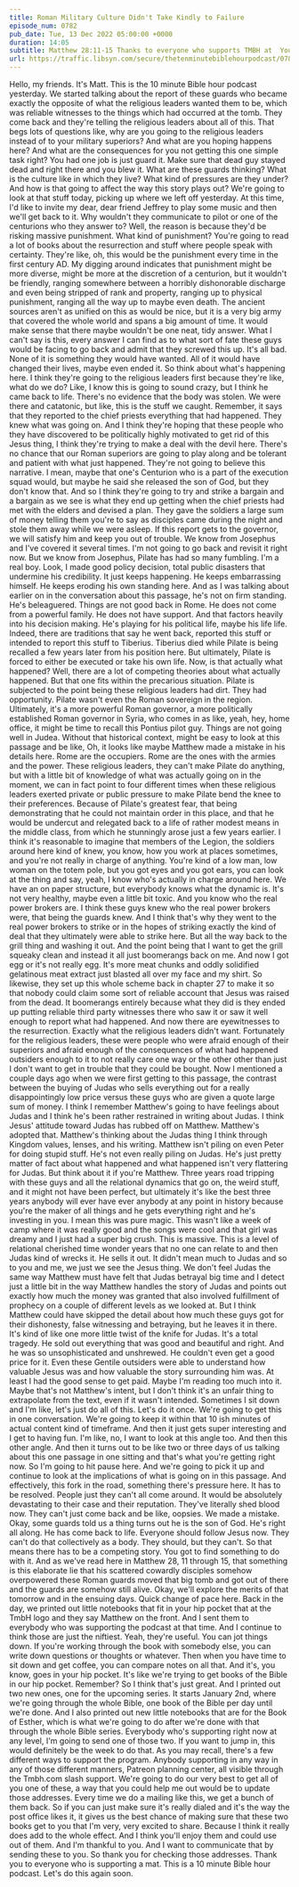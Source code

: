 ```yaml
---
title: Roman Military Culture Didn't Take Kindly to Failure
episode_num: 0782
pub_date: Tue, 13 Dec 2022 05:00:00 +0000
duration: 14:05
subtitle: Matthew 28:11-15 Thanks to everyone who supports TMBH at  You're the reason we can all do this together!  Music written and performed by 
url: https://traffic.libsyn.com/secure/thetenminutebiblehourpodcast/0782_-_Roman_Military_Culture_Didnt_Take_Kindly_to_Failure_.mp3
---
```


 Hello, my friends. It's Matt. This is the 10 minute Bible hour podcast yesterday. We started talking about the report of these guards who became exactly the opposite of what the religious leaders wanted them to be, which was reliable witnesses to the things which had occurred at the tomb. They come back and they're telling the religious leaders about all of this. That begs lots of questions like, why are you going to the religious leaders instead of to your military superiors? And what are you hoping happens here? And what are the consequences for you not getting this one simple task right? You had one job is just guard it. Make sure that dead guy stayed dead and right there and you blew it. What are these guards thinking? What is the culture like in which they live? What kind of pressures are they under? And how is that going to affect the way this story plays out? We're going to look at that stuff today, picking up where we left off yesterday. At this time, I'd like to invite my dear, dear friend Jeffrey to play some music and then we'll get back to it. Why wouldn't they communicate to pilot or one of the centurions who they answer to? Well, the reason is because they'd be risking massive punishment. What kind of punishment? You're going to read a lot of books about the resurrection and stuff where people speak with certainty. They're like, oh, this would be the punishment every time in the first century AD. My digging around indicates that punishment might be more diverse, might be more at the discretion of a centurion, but it wouldn't be friendly, ranging somewhere between a horribly dishonorable discharge and even being stripped of rank and property, ranging up to physical punishment, ranging all the way up to maybe even death. The ancient sources aren't as unified on this as would be nice, but it is a very big army that covered the whole world and spans a big amount of time. It would make sense that there maybe wouldn't be one neat, tidy answer. What I can't say is this, every answer I can find as to what sort of fate these guys would be facing to go back and admit that they screwed this up. It's all bad. None of it is something they would have wanted. All of it would have changed their lives, maybe even ended it. So think about what's happening here. I think they're going to the religious leaders first because they're like, what do we do? Like, I know this is going to sound crazy, but I think he came back to life. There's no evidence that the body was stolen. We were there and catatonic, but like, this is the stuff we caught. Remember, it says that they reported to the chief priests everything that had happened. They knew what was going on. And I think they're hoping that these people who they have discovered to be politically highly motivated to get rid of this Jesus thing, I think they're trying to make a deal with the devil here. There's no chance that our Roman superiors are going to play along and be tolerant and patient with what just happened. They're not going to believe this narrative. I mean, maybe that one's Centurion who is a part of the execution squad would, but maybe he said she released the son of God, but they don't know that. And so I think they're going to try and strike a bargain and a bargain as we see is what they end up getting when the chief priests had met with the elders and devised a plan. They gave the soldiers a large sum of money telling them you're to say as disciples came during the night and stole them away while we were asleep. If this report gets to the governor, we will satisfy him and keep you out of trouble. We know from Josephus and I've covered it several times. I'm not going to go back and revisit it right now. But we know from Josephus, Pilate has had so many fumbling. I'm a real boy. Look, I made good policy decision, total public disasters that undermine his credibility. It just keeps happening. He keeps embarrassing himself. He keeps eroding his own standing here. And as I was talking about earlier on in the conversation about this passage, he's not on firm standing. He's beleaguered. Things are not good back in Rome. He does not come from a powerful family. He does not have support. And that factors heavily into his decision making. He's playing for his political life, maybe his life life. Indeed, there are traditions that say he went back, reported this stuff or intended to report this stuff to Tiberius. Tiberius died while Pilate is being recalled a few years later from his position here. But ultimately, Pilate is forced to either be executed or take his own life. Now, is that actually what happened? Well, there are a lot of competing theories about what actually happened. But that one fits within the precarious situation. Pilate is subjected to the point being these religious leaders had dirt. They had opportunity. Pilate wasn't even the Roman sovereign in the region. Ultimately, it's a more powerful Roman governor, a more politically established Roman governor in Syria, who comes in as like, yeah, hey, home office, it might be time to recall this Pontius pilot guy. Things are not going well in Judea. Without that historical context, might be easy to look at this passage and be like, Oh, it looks like maybe Matthew made a mistake in his details here. Rome are the occupiers. Rome are the ones with the armies and the power. These religious leaders, they can't make Pilate do anything, but with a little bit of knowledge of what was actually going on in the moment, we can in fact point to four different times when these religious leaders exerted private or public pressure to make Pilate bend the knee to their preferences. Because of Pilate's greatest fear, that being demonstrating that he could not maintain order in this place, and that he would be undercut and relegated back to a life of rather modest means in the middle class, from which he stunningly arose just a few years earlier. I think it's reasonable to imagine that members of the Legion, the soldiers around here kind of knew, you know, how you work at places sometimes, and you're not really in charge of anything. You're kind of a low man, low woman on the totem pole, but you got eyes and you got ears, you can look at the thing and say, yeah, I know who's actually in charge around here. We have an on paper structure, but everybody knows what the dynamic is. It's not very healthy, maybe even a little bit toxic. And you know who the real power brokers are. I think these guys knew who the real power brokers were, that being the guards knew. And I think that's why they went to the real power brokers to strike or in the hopes of striking exactly the kind of deal that they ultimately were able to strike here. But all the way back to the grill thing and washing it out. And the point being that I want to get the grill squeaky clean and instead it all just boomerangs back on me. And now I got egg or it's not really egg. It's more meat chunks and oddly solidified gelatinous meat extract just blasted all over my face and my shirt. So likewise, they set up this whole scheme back in chapter 27 to make it so that nobody could claim some sort of reliable account that Jesus was raised from the dead. It boomerangs entirely because what they did is they ended up putting reliable third party witnesses there who saw it or saw it well enough to report what had happened. And now there are eyewitnesses to the resurrection. Exactly what the religious leaders didn't want. Fortunately for the religious leaders, these were people who were afraid enough of their superiors and afraid enough of the consequences of what had happened outsiders enough to it to not really care one way or the other other than just I don't want to get in trouble that they could be bought. Now I mentioned a couple days ago when we were first getting to this passage, the contrast between the buying of Judas who sells everything out for a really disappointingly low price versus these guys who are given a quote large sum of money. I think I remember Matthew's going to have feelings about Judas and I think he's been rather restrained in writing about Judas. I think Jesus' attitude toward Judas has rubbed off on Matthew. Matthew's adopted that. Matthew's thinking about the Judas thing I think through Kingdom values, lenses, and his writing. Matthew isn't piling on even Peter for doing stupid stuff. He's not even really piling on Judas. He's just pretty matter of fact about what happened and what happened isn't very flattering for Judas. But think about it if you're Matthew. Three years road tripping with these guys and all the relational dynamics that go on, the weird stuff, and it might not have been perfect, but ultimately it's like the best three years anybody will ever have ever anybody at any point in history because you're the maker of all things and he gets everything right and he's investing in you. I mean this was pure magic. This wasn't like a week of camp where it was really good and the songs were cool and that girl was dreamy and I just had a super big crush. This is massive. This is a level of relational cherished time wonder years that no one can relate to and then Judas kind of wrecks it. He sells it out. It didn't mean much to Judas and so to you and me, we just we see the Jesus thing. We don't feel Judas the same way Matthew must have felt that Judas betrayal big time and I detect just a little bit in the way Matthew handles the story of Judas and points out exactly how much the money was granted that also involved fulfillment of prophecy on a couple of different levels as we looked at. But I think Matthew could have skipped the detail about how much these guys got for their dishonesty, false witnessing and betraying, but he leaves it in there. It's kind of like one more little twist of the knife for Judas. It's a total tragedy. He sold out everything that was good and beautiful and right. And he was so unsophisticated and unshrewed. He couldn't even get a good price for it. Even these Gentile outsiders were able to understand how valuable Jesus was and how valuable the story surrounding him was. At least I had the good sense to get paid. Maybe I'm reading too much into it. Maybe that's not Matthew's intent, but I don't think it's an unfair thing to extrapolate from the text, even if it wasn't intended. Sometimes I sit down and I'm like, let's just do all of this. Let's do it once. We're going to get this in one conversation. We're going to keep it within that 10 ish minutes of actual content kind of timeframe. And then it just gets super interesting and I get to having fun. I'm like, no, I want to look at this angle too. And then this other angle. And then it turns out to be like two or three days of us talking about this one passage in one sitting and that's what you're getting right now. So I'm going to hit pause here. And we're going to pick it up and continue to look at the implications of what is going on in this passage. And effectively, this fork in the road, something there's pressure here. It has to be resolved. People just they can't all come around. It would be absolutely devastating to their case and their reputation. They've literally shed blood now. They can't just come back and be like, oopsies. We made a mistake. Okay, some guards told us a thing turns out he is the son of God. He's right all along. He has come back to life. Everyone should follow Jesus now. They can't do that collectively as a body. They should, but they can't. So that means there has to be a competing story. You got to find something to do with it. And as we've read here in Matthew 28, 11 through 15, that something is this elaborate lie that his scattered cowardly disciples somehow overpowered these Roman guards moved that big tomb and got out of there and the guards are somehow still alive. Okay, we'll explore the merits of that tomorrow and in the ensuing days. Quick change of pace here. Back in the day, we printed out little notebooks that fit in your hip pocket that at the TmbH logo and they say Matthew on the front. And I sent them to everybody who was supporting the podcast at that time. And I continue to think those are just the niftiest. Yeah, they're useful. You can jot things down. If you're working through the book with somebody else, you can write down questions or thoughts or whatever. Then when you have time to sit down and get coffee, you can compare notes on all that. And it's, you know, goes in your hip pocket. It's like we're trying to get books of the Bible in our hip pocket. Remember? So I think that's just great. And I printed out two new ones, one for the upcoming series. It starts January 2nd, where we're going through the whole Bible, one book of the Bible per day until we're done. And I also printed out new little notebooks that are for the Book of Esther, which is what we're going to do after we're done with that through the whole Bible series. Everybody who's supporting right now at any level, I'm going to send one of those two. If you want to jump in, this would definitely be the week to do that. As you may recall, there's a few different ways to support the program. Anybody supporting in any way in any of those different manners, Patreon planning center, all visible through the Tmbh.com slash support. We're going to do our very best to get all of you one of these, a way that you could help me out would be to update those addresses. Every time we do a mailing like this, we get a bunch of them back. So if you can just make sure it's really dialed and it's the way the post office likes it, it gives us the best chance of making sure that these two books get to you that I'm very, very excited to share. Because I think it really does add to the whole effect. And I think you'll enjoy them and could use out of them. And I'm thankful to you. And I want to communicate that by sending these to you. So thank you for checking those addresses. Thank you to everyone who is supporting a mat. This is a 10 minute Bible hour podcast. Let's do this again soon.